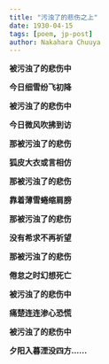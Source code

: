 ```yaml
---
title: "污浊了的悲伤之上"
date: 1930-04-15
tags: [poem, jp-post]
author: Nakahara Chuuya
---
```



**被污浊了的悲伤中**

**今日细雪纷飞初降**

**被污浊了的悲伤中** 

**今日微风吹拂到访**

**那被污浊了的悲伤**

**狐皮大衣或言相仿**

**那被污浊了的悲伤**

**靠着薄雪蜷缩肩膀**

**那被污浊了的悲伤**

**没有希求不再祈望**

**那被污浊了的悲伤**

**倦怠之时幻想死亡**

**被污浊了的悲伤中**

**痛楚连连渗心恐慌**

**被污浊了的悲伤中**

**夕阳入暮湮没四方......**
